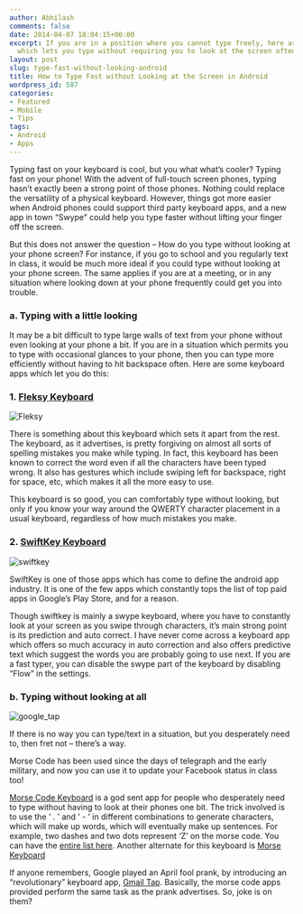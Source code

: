 ```yaml
---
author: Abhilash
comments: false
date: 2014-04-07 18:04:15+00:00
excerpt: If you are in a position where you cannot type freely, here are a few apps
  which lets you type without requiring you to look at the screen often.
layout: post
slug: type-fast-without-looking-android
title: How to Type Fast without Looking at the Screen in Android
wordpress_id: 587
categories:
- Featured
- Mobile
- Tips
tags:
- Android
- Apps
---
```


Typing fast on your keyboard is cool, but you what what’s cooler? Typing fast on your phone! With the advent of full-touch screen phones, typing hasn’t exactly been a strong point of those phones. Nothing could replace the versatility of a physical keyboard. However, things got more easier when Android phones could support third party keyboard apps, and a new app in town “Swype” could help you type faster without lifting your finger off the screen.

But this does not answer the question – How do you type without looking at your phone screen? For instance, if you go to school and you regularly text in class, it would be much more ideal if you could type without looking at your phone screen. The same applies if you are at a meeting, or in any situation where looking down at your phone frequently could get you into trouble.


### a. Typing with a little looking


It may be a bit difficult to type large walls of text from your phone without even looking at your phone a bit. If you are in a situation which permits you to type with occasional glances to your phone, then you can type more efficiently without having to hit backspace often. Here are some keyboard apps which let you do this:


### 1. [Fleksy Keyboard](https://play.google.com/store/apps/details?id=com.syntellia.fleksy.kb)


![Fleksy](http://img.techcovered.org/tc/Fleksy.png)

There is something about this keyboard which sets it apart from the rest. The keyboard, as it advertises, is pretty forgiving on almost all sorts of spelling mistakes you make while typing. In fact, this keyboard has been known to correct the word even if all the characters have been typed wrong. It also has gestures which include swiping left for backspace, right for space, etc, which makes it all the more easy to use.

This keyboard is so good, you can comfortably type without looking, but only if you know your way around the QWERTY character placement in a usual keyboard, regardless of how much mistakes you make.


### 2. [SwiftKey Keyboard](https://play.google.com/store/apps/details?id=com.touchtype.swiftkey.phone.trial)


![swiftkey](http://img.techcovered.org/tc/swiftkey.png)

SwiftKey is one of those apps which has come to define the android app industry. It is one of the few apps which constantly tops the list of top paid apps in Google’s Play Store, and for a reason.

Though swiftkey is mainly a swype keyboard, where you have to constantly look at your screen as you swipe through characters, it’s main strong point is its prediction and auto correct. I have never come across a keyboard app which offers so much accuracy in auto correction and also offers predictive text which suggest the words you are probably going to use next. If you are a fast typer, you can disable the swype part of the keyboard by disabling “Flow” in the settings.


### b. Typing without looking at all


![google_tap](http://img.techcovered.org/tc/google_tap.png)

If there is no way you can type/text in a situation, but you desperately need to, then fret not – there’s a way.

Morse Code has been used since the days of telegraph and the early military, and now you can use it to update your Facebook status in class too!

[Morse Code Keyboard](https://play.google.com/store/apps/details?id=org.emergent.android.morseime) is a god sent app for people who desperately need to type without having to look at their phones one bit. The trick involved is to use the ‘ . ’ and ‘ - ’ in different combinations to generate characters, which will make up words, which will eventually make up sentences. For example, two dashes and two dots represent ‘Z’ on the morse code. You can have the [entire list here](http://en.wikipedia.org/wiki/File:International_Morse_Code.svg). Another alternate for this keyboard is [Morse Keyboard](https://play.google.com/store/apps/details?id=com.rgam.morsekeyboard)

If anyone remembers, Google played an April fool prank, by introducing an “revolutionary” keyboard app, [Gmail Tap](https://www.youtube.com/watch?v=1KhZKNZO8mQ). Basically, the morse code apps provided perform the same task as the prank advertises. So, joke is on them?
